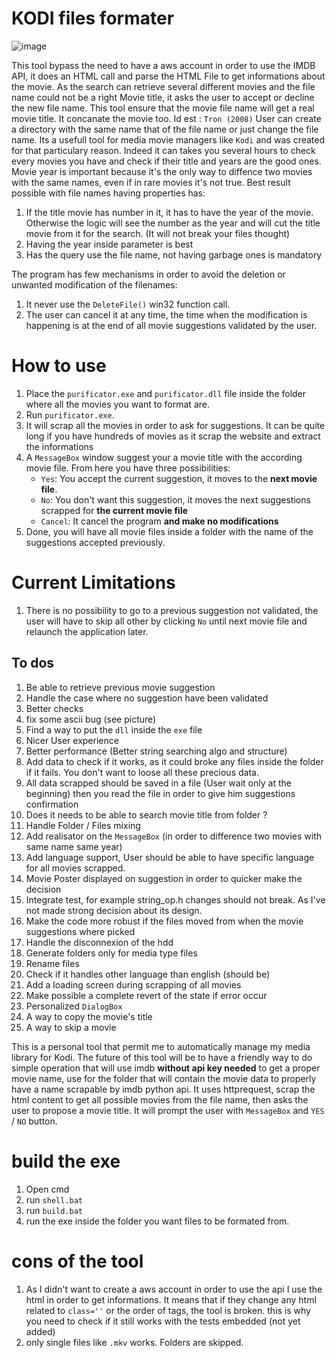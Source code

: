 # KODI files formater

![image](https://github.com/axeldaguerre/movie_title_cleaner/assets/51819886/fd6f48e9-3fe7-4624-9503-e4ce1378f5b3)


This tool bypass the need to have a aws account in order to use the IMDB API, it does an HTML call and parse the HTML File to get informations about the movie.
As the search can retrieve several different movies and the file name could not be a right Movie title, it asks the user to accept or decline the new file name.
This tool ensure that the movie file name will get a real movie title.
It concanate the movie too. Id est : `Tron (2008)`
User can create a directory with the same name that of the file name or just change the file name.
Its a usefull tool for media movie managers like `Kodi` and was created for that particulary reason.
Indeed it can takes you several hours to check every movies you have and check if their title and years are the good ones.
Movie year is important because it's the only way to diffence two movies with the same names, even if in rare movies it's not true.
Best result possible with file names having properties has:
1. If the title movie has number in it, it has to have the year of the movie. Otherwise the logic will see the number as the year and will cut the title movie from it for the search. (It will not break your files thought)
2. Having the year inside parameter is best
3. Has the query use the file name, not having garbage ones is mandatory

The program has few mechanisms in order to avoid the deletion or unwanted modification of the filenames:
1. It never use the `DeleteFile()` win32 function call.
2. The user can cancel it at any time, the time when the modification is happening is at the end of all movie suggestions validated by the user.

# How to use

1. Place the `purificator.exe` and `purificator.dll` file inside the folder where all the movies you want to format are.
2. Run `purificator.exe`.
3. It will scrap all the movies in order to ask for suggestions. It can be quite long if you have hundreds of movies as it scrap the website and extract the informations
4. A `MessageBox` window suggest your a movie title with the according movie file. From here you have three possibilities:
    - `Yes`: You accept the current suggestion, it moves to the **next movie file**.
    - `No`: You don't want this suggestion, it moves the next suggestions scrapped for **the current movie file** 
    - `Cancel`: It cancel the program **and make no modifications**
5. Done, you will have all movie files inside a folder with the name of the suggestions accepted previously.

# Current Limitations

1. There is no possibility to go to a previous suggestion not validated, the user will have to skip all other by clicking `No` until next movie file and relaunch the application later.

## To dos

1. Be able to retrieve previous movie suggestion
2. Handle the case where no suggestion have been validated
2. Better checks
2. fix some ascii bug (see picture)
2. Find a way to put the `dll` inside the `exe` file 
3. Nicer User experience
4. Better performance (Better string searching algo and structure)
5. Add data to check if it works, as it could broke any files inside the folder if it fails. You don't want to loose all these precious data.
6. All data scrapped should be saved in a file (User wait only at the beginning) then you read the file in order to give him suggestions confirmation
7. Does it needs to be able to search movie title from folder ?
8. Handle Folder / Files mixing
8. Add realisator on the `MessageBox` (in order to difference two movies with same name same year)
9. Add language support, User should be able to have specific language for all movies scrapped.
10. Movie Poster displayed on suggestion in order to quicker make the decision
11. Integrate test, for example string_op.h changes should not break. As I've not made strong decision about its design.
12. Make the code more robust if the files moved from when the movie suggestions where picked
13. Handle the disconnexion of the hdd 
14. Generate folders only for media type files
15. Rename files
16. Check if it handles other language than english (should be)
17. Add a loading screen during scrapping of all movies
18. Make possible a complete revert of the state if error occur
19. Personalized `DialogBox`
20. A way to copy the movie's title
21. A way to skip a movie

This is a personal tool that permit me to automatically manage my media library for Kodi.
The future of this tool will be to have a friendly way to do simple operation that will use imdb **without api key needed** to get a proper movie name, use for the folder that will contain the movie data to properly have a name scrapable by imdb python api. 
It uses httprequest, scrap the html content to get all possible movies from the file name, then asks the user to propose a movie title. It will prompt the user with `MessageBox` and  `YES` / `NO` button.

# build the exe

1. Open cmd 
2. run `shell.bat` 
3. run `build.bat`
4. run the exe inside the folder you want files to be formated from.

# cons of the tool

1. As I didn't want to create a aws account in order to use the api I use the html in order to get informations. It means that if they change any html related to `class=''` or the order of tags, the tool is broken. this is why you need to check if it still works with the tests embedded (not yet added)
2. only single files like `.mkv` works. Folders are skipped.
